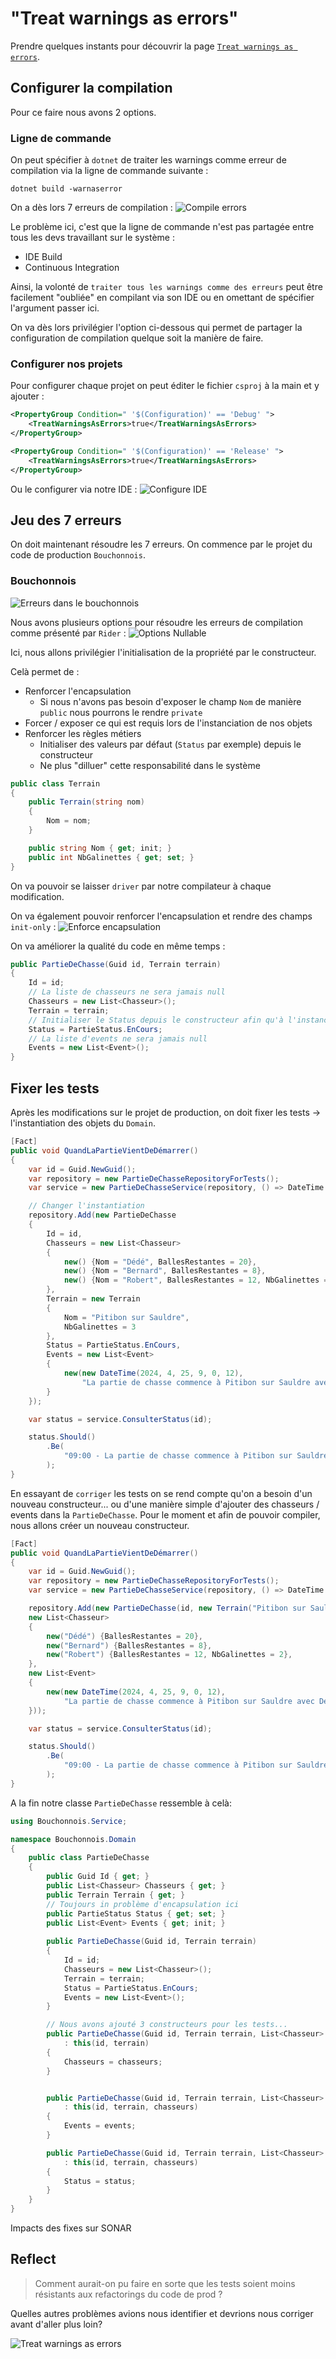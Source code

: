 # "Treat warnings as errors"
Prendre quelques instants pour découvrir la page [`Treat warnings as errors`](https://xtrem-tdd.netlify.app/Flavours/treat-warnings-as-errors).

## Configurer la compilation
Pour ce faire nous avons 2 options.

### Ligne de commande
On peut spécifier à `dotnet` de traiter les warnings comme erreur de compilation via la ligne de commande suivante :
```shell
dotnet build -warnaserror
```

On a dès lors 7 erreurs de compilation :
![Compile errors](img/02.treat-warnings-as-errors/compile-errors.webp)

Le problème ici, c'est que la ligne de commande n'est pas partagée entre tous les devs travaillant sur le système :
- IDE Build
- Continuous Integration

Ainsi, la volonté de `traiter tous les warnings comme des erreurs` peut être facilement "oubliée" en compilant via son IDE ou en omettant de spécifier l'argument passer ici.

On va dès lors privilégier l'option ci-dessous qui permet de partager la configuration de compilation quelque soit la manière de faire.

### Configurer nos projets
Pour configurer chaque projet on peut éditer le fichier `csproj` à la main et y ajouter :
```xml
<PropertyGroup Condition=" '$(Configuration)' == 'Debug' ">
    <TreatWarningsAsErrors>true</TreatWarningsAsErrors>
</PropertyGroup>

<PropertyGroup Condition=" '$(Configuration)' == 'Release' ">
    <TreatWarningsAsErrors>true</TreatWarningsAsErrors>
</PropertyGroup>
```

Ou le configurer via notre IDE :
![Configure IDE](img/02.treat-warnings-as-errors/configure-ide.webp)

## Jeu des 7 erreurs
On doit maintenant résoudre les 7 erreurs. On commence par le projet du code de production `Bouchonnois`.

### Bouchonnois
![Erreurs dans le bouchonnois](img/02.treat-warnings-as-errors/bouchonnois.webp)

Nous avons plusieurs options pour résoudre les erreurs de compilation comme présenté par `Rider` :
![Options Nullable](img/02.treat-warnings-as-errors/options-nullable.webp)

Ici, nous allons privilégier l'initialisation de la propriété par le constructeur. 

Celà permet de :
- Renforcer l'encapsulation
  - Si nous n'avons pas besoin d'exposer le champ `Nom` de manière `public` nous pourrons le rendre `private`
- Forcer / exposer ce qui est requis lors de l'instanciation de nos objets
- Renforcer les règles métiers
  - Initialiser des valeurs par défaut (`Status` par exemple) depuis le constructeur
  - Ne plus "dilluer" cette responsabilité dans le système

```csharp
public class Terrain
{
    public Terrain(string nom)
    {
        Nom = nom;
    }

    public string Nom { get; init; }
    public int NbGalinettes { get; set; }
}
```

On va pouvoir se laisser `driver` par notre compilateur à chaque modification.

On va également pouvoir renforcer l'encapsulation et rendre des champs `init-only` :
![Enforce encapsulation](img/02.treat-warnings-as-errors/enforce-encapsulation.webp)

On va améliorer la qualité du code en même temps :
```csharp
public PartieDeChasse(Guid id, Terrain terrain)
{
    Id = id;
    // La liste de chasseurs ne sera jamais null
    Chasseurs = new List<Chasseur>();
    Terrain = terrain;
    // Initialiser le Status depuis le constructeur afin qu'à l'instanciation le status soit le bon
    Status = PartieStatus.EnCours;
    // La liste d'events ne sera jamais null
    Events = new List<Event>();
}
```

## Fixer les tests
Après les modifications sur le projet de production, on doit fixer les tests -> l'instantiation des objets du `Domain`.

```csharp
[Fact]
public void QuandLaPartieVientDeDémarrer()
{
    var id = Guid.NewGuid();
    var repository = new PartieDeChasseRepositoryForTests();
    var service = new PartieDeChasseService(repository, () => DateTime.Now);

    // Changer l'instantiation
    repository.Add(new PartieDeChasse
    {
        Id = id,
        Chasseurs = new List<Chasseur>
        {
            new() {Nom = "Dédé", BallesRestantes = 20},
            new() {Nom = "Bernard", BallesRestantes = 8},
            new() {Nom = "Robert", BallesRestantes = 12, NbGalinettes = 2},
        },
        Terrain = new Terrain
        {
            Nom = "Pitibon sur Sauldre",
            NbGalinettes = 3
        },
        Status = PartieStatus.EnCours,
        Events = new List<Event>
        {
            new(new DateTime(2024, 4, 25, 9, 0, 12),
                "La partie de chasse commence à Pitibon sur Sauldre avec Dédé (20 balles), Bernard (8 balles), Robert (12 balles)")
        }
    });

    var status = service.ConsulterStatus(id);

    status.Should()
        .Be(
            "09:00 - La partie de chasse commence à Pitibon sur Sauldre avec Dédé (20 balles), Bernard (8 balles), Robert (12 balles)"
        );
}
```

En essayant de `corriger` les tests on se rend compte qu'on a besoin d'un nouveau constructeur... ou d'une manière simple d'ajouter des chasseurs / events dans la `PartieDeChasse`.
Pour le moment et afin de pouvoir compiler, nous allons créer un nouveau constructeur.

```csharp
[Fact]
public void QuandLaPartieVientDeDémarrer()
{
    var id = Guid.NewGuid();
    var repository = new PartieDeChasseRepositoryForTests();
    var service = new PartieDeChasseService(repository, () => DateTime.Now);

    repository.Add(new PartieDeChasse(id, new Terrain("Pitibon sur Sauldre"){ NbGalinettes = 3 }, 
    new List<Chasseur>
    {
        new("Dédé") {BallesRestantes = 20},
        new("Bernard") {BallesRestantes = 8},
        new("Robert") {BallesRestantes = 12, NbGalinettes = 2},
    },
    new List<Event>
    {
        new(new DateTime(2024, 4, 25, 9, 0, 12),
            "La partie de chasse commence à Pitibon sur Sauldre avec Dédé (20 balles), Bernard (8 balles), Robert (12 balles)")
    }));

    var status = service.ConsulterStatus(id);

    status.Should()
        .Be(
            "09:00 - La partie de chasse commence à Pitibon sur Sauldre avec Dédé (20 balles), Bernard (8 balles), Robert (12 balles)"
        );
}
```

A la fin notre classe `PartieDeChasse` ressemble à celà:
```csharp
using Bouchonnois.Service;

namespace Bouchonnois.Domain
{
    public class PartieDeChasse
    {
        public Guid Id { get; }
        public List<Chasseur> Chasseurs { get; }
        public Terrain Terrain { get; }
        // Toujours in problème d'encapsulation ici
        public PartieStatus Status { get; set; }
        public List<Event> Events { get; init; }
        
        public PartieDeChasse(Guid id, Terrain terrain)
        {
            Id = id;
            Chasseurs = new List<Chasseur>();
            Terrain = terrain;
            Status = PartieStatus.EnCours;
            Events = new List<Event>();
        }

        // Nous avons ajouté 3 constructeurs pour les tests...
        public PartieDeChasse(Guid id, Terrain terrain, List<Chasseur> chasseurs)
            : this(id, terrain)
        {
            Chasseurs = chasseurs;
        }


        public PartieDeChasse(Guid id, Terrain terrain, List<Chasseur> chasseurs, List<Event> events)
            : this(id, terrain, chasseurs)
        {
            Events = events;
        }

        public PartieDeChasse(Guid id, Terrain terrain, List<Chasseur> chasseurs, PartieStatus status)
            : this(id, terrain, chasseurs)
        {
            Status = status;
        }
    }
}
```

Impacts des fixes sur SONAR

## Reflect
> Comment aurait-on pu faire en sorte que les tests soient moins résistants aux refactorings du code de prod ?

Quelles autres problèmes avions nous identifier et devrions nous corriger avant d'aller plus loin?

![Treat warnings as errors](img/02.treat-warnings-as-errors/treat-warnings-as-errors.webp)